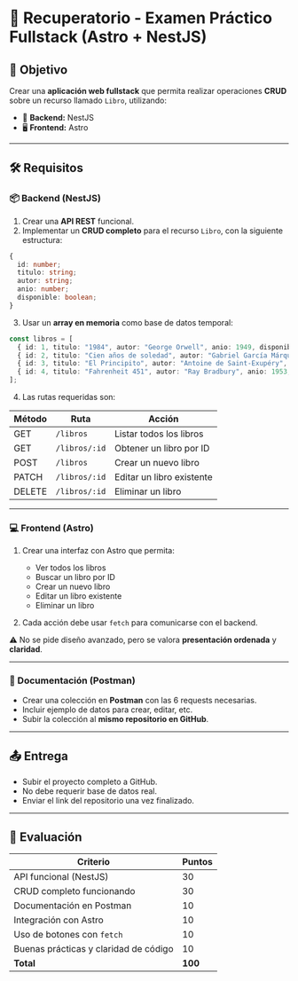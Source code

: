 # 📘 **Recuperatorio - Examen Práctico Fullstack (Astro + NestJS)**

## 🎯 Objetivo

Crear una **aplicación web fullstack** que permita realizar operaciones **CRUD** sobre un recurso llamado `Libro`, utilizando:

- 🔧 **Backend:** NestJS  
- 🖥️ **Frontend:** Astro

---

## 🛠️ Requisitos

### 📦 Backend (NestJS)

1. Crear una **API REST** funcional.
2. Implementar un **CRUD completo** para el recurso `Libro`, con la siguiente estructura:

```ts
{
  id: number;
  titulo: string;
  autor: string;
  anio: number;
  disponible: boolean;
}
```

3. Usar un **array en memoria** como base de datos temporal:

```ts
const libros = [
  { id: 1, titulo: "1984", autor: "George Orwell", anio: 1949, disponible: true },
  { id: 2, titulo: "Cien años de soledad", autor: "Gabriel García Márquez", anio: 1967, disponible: true },
  { id: 3, titulo: "El Principito", autor: "Antoine de Saint-Exupéry", anio: 1943, disponible: false },
  { id: 4, titulo: "Fahrenheit 451", autor: "Ray Bradbury", anio: 1953, disponible: true },
];
```

4. Las rutas requeridas son:

| Método | Ruta              | Acción                       |
|--------|-------------------|------------------------------|
| GET    | `/libros`         | Listar todos los libros      |
| GET    | `/libros/:id`     | Obtener un libro por ID      |
| POST   | `/libros`         | Crear un nuevo libro         |
| PATCH  | `/libros/:id`     | Editar un libro existente    |
| DELETE | `/libros/:id`     | Eliminar un libro            |

---

### 💻 Frontend (Astro)

1. Crear una interfaz con Astro que permita:
   - Ver todos los libros
   - Buscar un libro por ID
   - Crear un nuevo libro
   - Editar un libro existente
   - Eliminar un libro

2. Cada acción debe usar `fetch` para comunicarse con el backend.

⚠️ No se pide diseño avanzado, pero se valora **presentación ordenada** y **claridad**.

---

### 📑 Documentación (Postman)

- Crear una colección en **Postman** con las 6 requests necesarias.
- Incluir ejemplo de datos para crear, editar, etc.
- Subir la colección al **mismo repositorio en GitHub**.

---

## 📤 Entrega

- Subir el proyecto completo a GitHub.
- No debe requerir base de datos real.
- Enviar el link del repositorio una vez finalizado.

---

## 🧮 Evaluación

| Criterio                            | Puntos |
|-------------------------------------|--------|
| API funcional (NestJS)              | 30     |
| CRUD completo funcionando           | 30     |
| Documentación en Postman            | 10     |
| Integración con Astro               | 10     |
| Uso de botones con `fetch`          | 10     |
| Buenas prácticas y claridad de código | 10     |
| **Total**                           | **100** |
